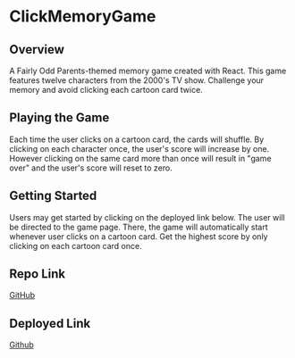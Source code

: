 # ClickMemoryGame

## Overview
A Fairly Odd Parents-themed memory game created with React. This game features twelve characters from the 2000's TV show. Challenge your memory and avoid clicking each cartoon card twice.


## Playing the Game
Each time the user clicks on a cartoon card, the cards will shuffle. By clicking on each character once, the user's score will increase by one. However clicking on the same card more than once will result in "game over" and the user's score will reset to zero.


## Getting Started
Users may get started by clicking on the deployed link below. The user will be directed to the game page. There, the game will automatically start whenever user clicks on a cartoon card. Get the highest score by only clicking on each cartoon card once.


## Repo Link
[GitHub](https://github.com/Katherine890/ClickMemoryGame)

## Deployed Link
[Github](https://katherine890.github.io/ClickMemoryGame/)